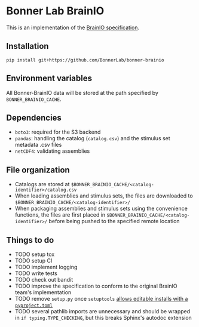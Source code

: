# Bonner Lab BrainIO

This is an implementation of the [BrainIO specification](https://github.com/brain-score/brainio/blob/main/docs/SPECIFICATION.md).

## Installation

`pip install git+https://github.com/BonnerLab/bonner-brainio`

## Environment variables

All Bonner-BrainIO data will be stored at the path specified by `BONNER_BRAINIO_CACHE`.

## Dependencies

- `boto3`: required for the S3 backend
- `pandas`: handling the catalog (`catalog.csv`) and the stimulus set metadata .csv files
- `netCDF4`: validating assemblies

## File organization

- Catalogs are stored at `$BONNER_BRAINIO_CACHE/<catalog-identifier>/catalog.csv`
- When loading assemblies and stimulus sets, the files are downloaded to `$BONNER_BRAINIO_CACHE/<catalog-identifier>/`
- When packaging assemblies and stimulus sets using the convenience functions, the files are first placed in `$BONNER_BRAINIO_CACHE/<catalog-identifier>/` before being pushed to the specified remote location

## Things to do

- TODO setup tox
- TODO setup CI
- TODO implement logging
- TODO write tests
- TODO check out bandit
- TODO improve the specification to conform to the original BrainIO team's implementation
- TODO remove `setup.py` once `setuptools` [allows editable installs with a `pyproject.toml`](https://github.com/pypa/setuptools/issues/2816)
- TODO several pathlib imports are unnecessary and should be wrapped in `if typing.TYPE_CHECKING`, but this breaks Sphinx's autodoc extension
